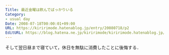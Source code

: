 ```yaml
---
Title: 最近金曜は飲んでばっかりいる
Category:
- usual day
Date: 2008-07-18T00:00:01+09:00
URL: https://kiririmode.hatenablog.jp/entry/20080718/p2
EditURL: https://blog.hatena.ne.jp/kiririmode/kiririmode.hatenablog.jp/atom/entry/8454420450078214598
---
```



そして翌日昼まで寝ていて，休日を無駄に消費したことに後悔する．
